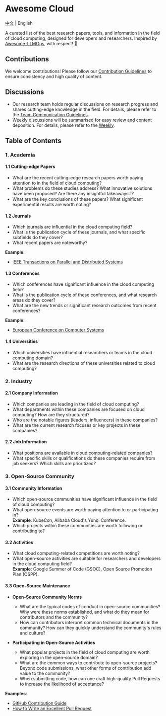 # Awesome Cloud

[中文](README.md) | English

A curated list of the best research papers, tools, and information in the field of cloud computing, designed for developers and researchers. Inspired by [Awesome-LLMOps](https://github.com/tensorchord/Awesome-LLMOps), with respect! 🫡

## Contributions

We welcome contributions! Please follow our [Contribution Guidelines](contributing.md) to ensure consistency and high quality of content.

## Discussions

* Our research team holds regular discussions on research progress and shares cutting-edge knowledge in the field. For details, please refer to the [Team Communication Guidelines](communication.md).
* Weekly discussions will be summarised for easy review and content deposition. For details, please refer to the [Weekly](weekly.md).

## Table of Contents

### 1. Academia

#### 1.1 Cutting-edge Papers
* What are the recent cutting-edge research papers worth paying attention to in the field of cloud computing?
* What problems do these studies address? What innovative solutions have been proposed? Are there any insightful takeaways💡?
* What are the key conclusions of these papers? What significant experimental results are worth noting?

#### 1.2 Journals
* Which journals are influential in the cloud computing field?
* What is the publication cycle of these journals, and what specific subfields do they cover?
* What recent papers are noteworthy?

**Example**:
- [IEEE Transactions on Parallel and Distributed Systems](https://www.computer.org/csdl/journal/td)

#### 1.3 Conferences
* Which conferences have significant influence in the cloud computing field?
* What is the publication cycle of these conferences, and what research areas do they cover?
* What are the new trends or significant research outcomes from recent conferences?

**Example**:
- [European Conference on Computer Systems](https://2025.eurosys.org/)

#### 1.4 Universities
* Which universities have influential researchers or teams in the cloud computing domain?
* What are the research directions of these universities related to cloud computing?

### 2. Industry

#### 2.1 Company Information
* Which companies are leading in the field of cloud computing?
* What departments within these companies are focused on cloud computing? How are they structured?
* Who are the notable figures (leaders, influencers) in these companies?
* What are the current research focuses or key projects in these companies?

#### 2.2 Job Information
* What positions are available in cloud computing-related companies?
* What specific skills or qualifications do these companies require from job seekers? Which skills are prioritized?

### 3. Open-Source Community

#### 3.1 Community Information
* Which open-source communities have significant influence in the field of cloud computing?
* What open-source events are worth paying attention to or participating in?  
  **Example**: KubeCon, Alibaba Cloud's Yunqi Conference.
* Which projects within these communities are worth following or contributing to?

#### 3.2 Activities
* What cloud computing-related competitions are worth noting?
* What open-source activities are suitable for researchers and developers in the cloud computing field?  
  **Example**: Google Summer of Code (GSOC), Open Source Promotion Plan (OSPP).

#### 3.3 Open-Source Maintenance  

* **Open-Source Community Norms**  
  * What are the typical codes of conduct in open-source communities? Why were these norms established, and what do they mean for contributors and the community?  
  * How can contributors interpret common technical documents in the community? How can they quickly understand the community's rules and culture?  

* **Participating in Open-Source Activities**  
  * What popular projects in the field of cloud computing are worth exploring in the open-source domain?  
  * What are the common ways to contribute to open-source projects? Beyond code submissions, what other forms of contribution add value to the community?  
  * When submitting code, how can one craft high-quality Pull Requests to increase the likelihood of acceptance?  

**Examples**:  
- [GitHub Contribution Guide](https://docs.github.com/en/get-started/quickstart/contributing-to-projects)  
- [How to Write an Excellent Pull Request](https://github.com/kubernetes/community/blob/master/contributors/guide/pull-requests.md)  
